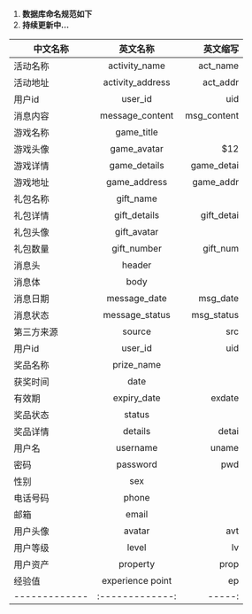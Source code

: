 1. **数据库命名规范如下**
2. **持续更新中...**

 


| 中文名称        | 英文名称           | 英文缩写  |
| ------------- |:-------------:| -----:|
| 活动名称      | activity_name | act_name |
| 活动地址 | activity_address      |   act_addr|
| 用户id       | user_id           |    uid |
| 消息内容 |message_content| msg_content|
| 游戏名称     | game_title |  |
| 游戏头像     | game_avatar     |   $12 |
| 游戏详情 | game_details     |   game_detai |
| 游戏地址        | game_address           | game_addr  |
| 礼包名称|gift_name||
| 礼包详情     | gift_details | gift_detai |
| 礼包头像      | gift_avatar      |    |
| 礼包数量 | gift_number      |    gift_num |
| 消息头        | header           |   |
| 消息体 |body| |
| 消息日期     | message_date | msg_date |
| 消息状态     | message_status      |   msg_status |
| 第三方来源 | source     |  src   |
| 用户id        | user_id          | uid  |
| 奖品名称 |prize_name| |
| 获奖时间      | date      |    |
| 有效期 | expiry_date   |  exdate    |
| 奖品状态       | status           |   |
| 奖品详情 |details| detai|
| 用户名     | username | uname |
| 密码     | password      |   pwd |
|性别 | sex     |     |
| 电话号码        | phone           |   |
| 邮箱 |email| |
| 用户头像     |avatar | avt |
| 用户等级     | level      | lv   |
| 用户资产 | property     | prop   |
| 经验值        |experience point           | ep  |
| ------------- |:-------------:| -----:|
